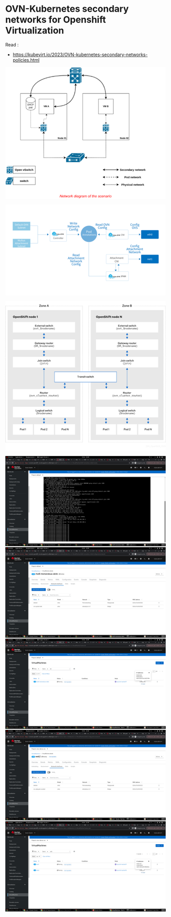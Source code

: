 # OVN-Kubernetes secondary networks for Openshift Virtualization

Read : 

  * https://kubevirt.io/2023/OVN-kubernetes-secondary-networks-policies.html


[![Secondary Network Overlays](https://github.com/fdavalo/ocp-virt-ovn-k/blob/main/secondary-network-overlays-img1.png?raw=true)](secondary-network-overlays-img1.png)

[![Workflow Multiple NIC](https://github.com/fdavalo/ocp-virt-ovn-k/blob/main/mult-nic-workflow.png?raw=true)](mult-nic-workflow.png)

[![OVN-Kubernetes Logical Architecture](https://github.com/fdavalo/ocp-virt-ovn-k/blob/main/ovn-k-archi.png?raw=true)](ovn-k-archi.png)

[![Test Curl between VMs](https://github.com/fdavalo/ocp-virt-ovn-k/blob/main/ping-curl-from-vm.png?raw=true)](ping-curl-from-vm.png)
[![VM NS default network config](https://github.com/fdavalo/ocp-virt-ovn-k/blob/main/vm-default-config-network.png?raw=true)](vm-default-config-network.png)
[![VM NS default pod ips](https://github.com/fdavalo/ocp-virt-ovn-k/blob/main/vm-default-ips-node.png?raw=true)](vm-default-ips-node.png)
[![VM NS nico-demo-vm network config](https://github.com/fdavalo/ocp-virt-ovn-k/blob/main/vm-nico-demo-vm-config-network.png?raw=true)](vm-nico-demo-vm-config-network.png)
[![VM NS nico-demo-vm pod ips](https://github.com/fdavalo/ocp-virt-ovn-k/blob/main/vm-nico-demo-vm-ips-node.png?raw=true)](vm-nico-demo-vm-ips-node.png)



